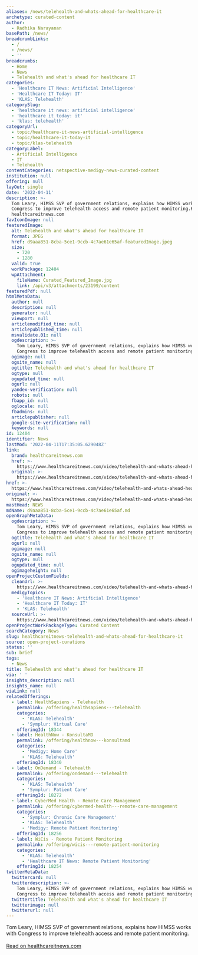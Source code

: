 ```yaml
---
aliases: /news/telehealth-and-whats-ahead-for-healthcare-it
archetype: curated-content
author:
  - Radhika Narayanan
basePath: /news/
breadcrumbLinks:
  - /
  - /news/
  - ''
breadcrumbs:
  - Home
  - News
  - Telehealth and what's ahead for healthcare IT
categories:
  - 'Healthcare IT News: Artificial Intelligence'
  - 'Healthcare IT Today: IT'
  - 'KLAS: Telehealth'
categorySlug:
  - 'healthcare it news: artificial intelligence'
  - 'healthcare it today: it'
  - 'klas: telehealth'
categoryUrl:
  - topic/healthcare-it-news-artificial-intelligence
  - topic/healthcare-it-today-it
  - topic/klas-telehealth
categoryLabel:
  - Artificial Intelligence
  - IT
  - Telehealth
contentCategories: netspective-medigy-news-curated-content
institution: null
offering: null
layOut: single
date: '2022-04-11'
description: >-
  Tom Leary, HIMSS SVP of government relations, explains how HIMSS works with
  Congress to improve telehealth access and remote patient monitoring.Read on
  healthcareitnews.com
favIconImage: null
featuredImage:
  alt: Telehealth and what's ahead for healthcare IT
  format: JPEG
  href: d9aaa851-8cba-5ce1-9ccb-4c7ae61e65af-featuredImage.jpeg
  size:
    - 720
    - 1280
  valid: true
  workPackage: 12404
  wpAttachment:
    fileName: Curated_Featured_Image.jpg
    link: /api/v3/attachments/23199/content
featuredPdf: null
htmlMetaData:
  author: null
  description: null
  generator: null
  viewport: null
  articlemodified_time: null
  articlepublished_time: null
  msvalidate.01: null
  ogdescription: >-
    Tom Leary, HIMSS SVP of government relations, explains how HIMSS works with
    Congress to improve telehealth access and remote patient monitoring.
  ogimage: null
  ogsite_name: null
  ogtitle: Telehealth and what's ahead for healthcare IT
  ogtype: null
  ogupdated_time: null
  ogurl: null
  yandex-verification: null
  robots: null
  fbapp_id: null
  oglocale: null
  fbadmins: null
  articlepublisher: null
  google-site-verification: null
  keywords: null
id: 12404
identifier: News
lastMod: '2022-04-11T17:35:05.629048Z'
link:
  brand: healthcareitnews.com
  href: >-
    https://www.healthcareitnews.com/video/telehealth-and-whats-ahead-healthcare-it
  original: >-
    https://www.healthcareitnews.com/video/telehealth-and-whats-ahead-healthcare-it
href: >-
  https://www.healthcareitnews.com/video/telehealth-and-whats-ahead-healthcare-it
original: >-
  https://www.healthcareitnews.com/video/telehealth-and-whats-ahead-healthcare-it
mastHead: NEWS
mdName: d9aaa851-8cba-5ce1-9ccb-4c7ae61e65af.md
openGraphMetaData:
  ogdescription: >-
    Tom Leary, HIMSS SVP of government relations, explains how HIMSS works with
    Congress to improve telehealth access and remote patient monitoring.
  ogtitle: Telehealth and what's ahead for healthcare IT
  ogurl: null
  ogimage: null
  ogsite_name: null
  ogtype: null
  ogupdated_time: null
  ogimageheight: null
openProjectCustomFields:
  cleanUrl: >-
    https://www.healthcareitnews.com/video/telehealth-and-whats-ahead-healthcare-it
  medigyTopics:
    - 'Healthcare IT News: Artificial Intelligence'
    - 'Healthcare IT Today: IT'
    - 'KLAS: Telehealth'
  sourceUrl: >-
    https://www.healthcareitnews.com/video/telehealth-and-whats-ahead-healthcare-it
openProjectWorkPackageType: Curated Content
searchCategory: News
slug: healthcareitnews-telehealth-and-whats-ahead-for-healthcare-it
source: open-project-curations
status: ''
sub: brief
tags:
  - News
title: Telehealth and what's ahead for healthcare IT
via: ' '
insights_description: null
insights_name: null
viaLink: null
relatedOfferings:
  - label: HealthSapiens - Telehealth
    permalink: /offering/healthsapiens---telehealth
    categories:
      - 'KLAS: Telehealth'
      - 'Symplur: Virtual Care'
    offeringId: 18344
  - label: HealthNow - KonsultaMD
    permalink: /offering/healthnow---konsultamd
    categories:
      - 'Medigy: Home Care'
      - 'KLAS: Telehealth'
    offeringId: 18340
  - label: OnDemand - Telehealth
    permalink: /offering/ondemand---telehealth
    categories:
      - 'KLAS: Telehealth'
      - 'Symplur: Patient Care'
    offeringId: 18272
  - label: CyberMed Health - Remote Care Management
    permalink: /offering/cybermed-health---remote-care-management
    categories:
      - 'Symplur: Chronic Care Management'
      - 'KLAS: Telehealth'
      - 'Medigy: Remote Patient Monitoring'
    offeringId: 18256
  - label: WiCis - Remote Patient Monitoring
    permalink: /offering/wicis---remote-patient-monitoring
    categories:
      - 'KLAS: Telehealth'
      - 'Healthcare IT News: Remote Patient Monitoring'
    offeringId: 18254
twitterMetaData:
  twittercard: null
  twitterdescription: >-
    Tom Leary, HIMSS SVP of government relations, explains how HIMSS works with
    Congress to improve telehealth access and remote patient monitoring.
  twittertitle: Telehealth and what's ahead for healthcare IT
  twitterimage: null
  twitterurl: null
---
```

<p>Tom Leary, HIMSS SVP of government relations, explains how HIMSS works with Congress to improve telehealth access and remote patient monitoring.<br/><br/><a target="_blank" href=https://www.healthcareitnews.com/video/telehealth-and-whats-ahead-healthcare-it>Read on healthcareitnews.com</a></p>